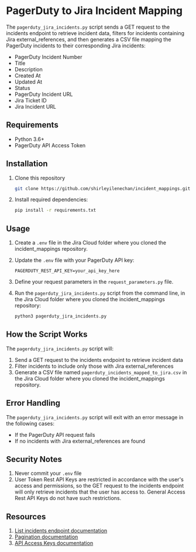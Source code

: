 # PagerDuty to Jira Incident Mapping
The `pagerduty_jira_incidents.py` script sends a GET request to the incidents endpoint to retrieve incident data, filters for incidents containing Jira external_references, and then generates a CSV file mapping the PagerDuty incidents to their corresponding Jira incidents:

- PagerDuty Incident Number
- Title
- Description
- Created At
- Updated At
- Status
- PagerDuty Incident URL
- Jira Ticket ID
- Jira Incident URL

## Requirements

- Python 3.6+
- PagerDuty API Access Token

## Installation

1. Clone this repository
   ```bash
   git clone https://github.com/shirleyilenechan/incident_mappings.git
   ```

2. Install required dependencies:
   ```bash
   pip install -r requirements.txt
   ```

## Usage

1. Create a `.env` file in the Jira Cloud folder where you cloned the incident_mappings repository.

2. Update the `.env` file with your PagerDuty API key:
   ```
   PAGERDUTY_REST_API_KEY=your_api_key_here
   ```

3. Define your request parameters in the `request_parameters.py` file.

4. Run the `pagerduty_jira_incidents.py` script from the command line, in the Jira Cloud folder where you cloned the incident_mappings repository:
   ```bash
   python3 pagerduty_jira_incidents.py
   ```

## How the Script Works

The `pagerduty_jira_incidents.py` script will:

1. Send a GET request to the incidents endpoint to retrieve incident data
2. Filter incidents to include only those with Jira external_references
3. Generate a CSV file named `pagerduty_incidents_mapped_to_jira.csv` in the Jira Cloud folder where you cloned the incident_mappings repository.

## Error Handling

The `pagerduty_jira_incidents.py` script will exit with an error message in the following cases:

- If the PagerDuty API request fails
- If no incidents with Jira external_references are found

## Security Notes

1. Never commit your `.env` file
2. User Token Rest API Keys are restricted in accordance with the user's access and permissions, so the GET request to the incidents endpoint will only retrieve incidents that the user has access to. General Access Rest API Keys do not have such restrictions.

## Resources

1. [List incidents endpoint documentation](https://developer.pagerduty.com/api-reference/9d0b4b12e36f9-list-incidents)
2. [Pagination documentation](https://developer.pagerduty.com/docs/pagination)
3. [API Access Keys documentation](https://support.pagerduty.com/main/docs/api-access-keys)